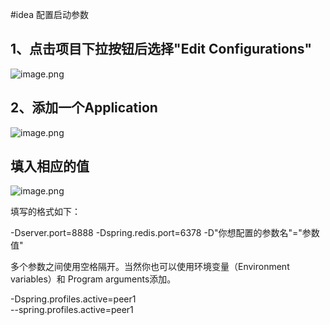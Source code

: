 #idea 配置启动参数

## 1、点击项目下拉按钮后选择"Edit Configurations"
![image.png](https://gitee.com/natsuki_kining/java-demo/tree/master/book/spring-cloud-and-docker2/chapter4-microservice-discovery-eureka-ha-projects.png)

## 2、添加一个Application
![image.png](https://gitee.com/natsuki_kining/java-demo/tree/master/book/spring-cloud-and-docker2/chapter4-microservice-discovery-eureka-ha-add-application.png)

## 填入相应的值
![image.png](https://gitee.com/natsuki_kining/java-demo/tree/master/book/spring-cloud-and-docker2/chapter4-microservice-discovery-eureka-ha-application-param.png)



填写的格式如下：

-Dserver.port=8888 -Dspring.redis.port=6378 -D"你想配置的参数名"="参数值"   

多个参数之间使用空格隔开。当然你也可以使用环境变量（Environment variables）和 Program arguments添加。

-Dspring.profiles.active=peer1  
--spring.profiles.active=peer1